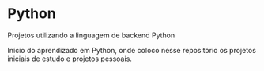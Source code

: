 # Python
Projetos utilizando a linguagem de backend Python

Início do aprendizado em Python, onde coloco nesse repositório os projetos iniciais de estudo e projetos pessoais.
